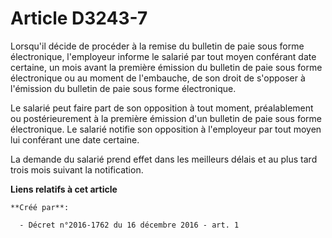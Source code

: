 # Article D3243-7

Lorsqu'il décide de procéder à la remise du bulletin de paie sous forme électronique, l'employeur informe le salarié par tout
moyen conférant date certaine, un mois avant la première émission du bulletin de paie sous forme électronique ou au moment de
l'embauche, de son droit de s'opposer à l'émission du bulletin de paie sous forme électronique. 

Le salarié peut faire part de son opposition à tout moment, préalablement ou postérieurement à la première émission d'un
bulletin de paie sous forme électronique. Le salarié notifie son opposition à l'employeur par tout moyen lui conférant une
date certaine. 

La demande du salarié prend effet dans les meilleurs délais et au plus tard trois mois suivant la notification.

**Liens relatifs à cet article**

	**Créé par**:

	  - Décret n°2016-1762 du 16 décembre 2016 - art. 1
